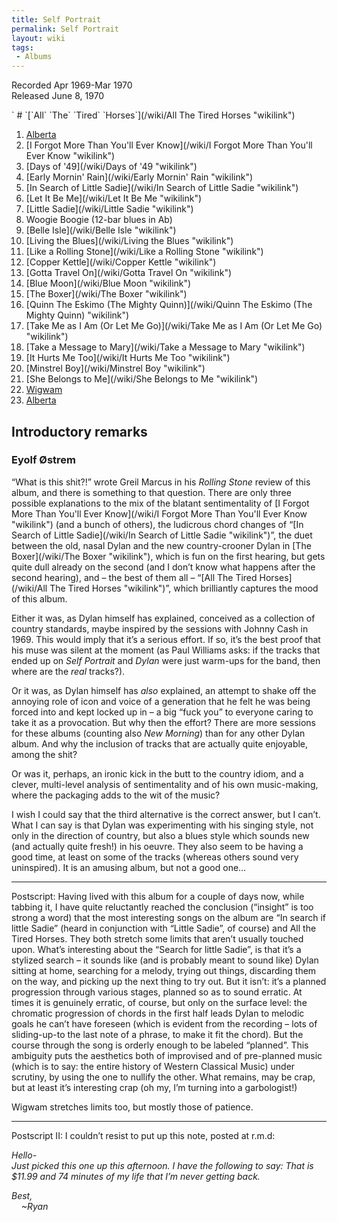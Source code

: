 ```yaml
---
title: Self Portrait
permalink: Self Portrait
layout: wiki
tags:
 - Albums
---
```


Recorded Apr 1969-Mar 1970  
Released June 8, 1970

<div id="songs">
` # `[`All` `The` `Tired` `Horses`](/wiki/All The Tired Horses "wikilink")

1.  [Alberta](/wiki/Alberta "wikilink")
2.  [I Forgot More Than You'll Ever
    Know](/wiki/I Forgot More Than You'll Ever Know "wikilink")
3.  [Days of '49](/wiki/Days of '49 "wikilink")
4.  [Early Mornin' Rain](/wiki/Early Mornin' Rain "wikilink")
5.  [In Search of Little Sadie](/wiki/In Search of Little Sadie "wikilink")
6.  [Let It Be Me](/wiki/Let It Be Me "wikilink")
7.  [Little Sadie](/wiki/Little Sadie "wikilink")
8.  Woogie Boogie (12-bar blues in Ab)
9.  [Belle Isle](/wiki/Belle Isle "wikilink")
10. [Living the Blues](/wiki/Living the Blues "wikilink")
11. [Like a Rolling Stone](/wiki/Like a Rolling Stone "wikilink")
12. [Copper Kettle](/wiki/Copper Kettle "wikilink")
13. [Gotta Travel On](/wiki/Gotta Travel On "wikilink")
14. [Blue Moon](/wiki/Blue Moon "wikilink")
15. [The Boxer](/wiki/The Boxer "wikilink")
16. [Quinn The Eskimo (The Mighty
    Quinn)](/wiki/Quinn The Eskimo (The Mighty Quinn) "wikilink")
17. [Take Me as I Am (Or Let Me
    Go)](/wiki/Take Me as I Am (Or Let Me Go) "wikilink")
18. [Take a Message to Mary](/wiki/Take a Message to Mary "wikilink")
19. [It Hurts Me Too](/wiki/It Hurts Me Too "wikilink")
20. [Minstrel Boy](/wiki/Minstrel Boy "wikilink")
21. [She Belongs to Me](/wiki/She Belongs to Me "wikilink")
22. [Wigwam](/wiki/Wigwam "wikilink")
23. [Alberta](/wiki/Alberta "wikilink")

</div>
<div id="intro">
<h2>
Introductory remarks

</h2>
<h3>
Eyolf Østrem

</h3>
“What is this shit?!” wrote Greil Marcus in his <em>Rolling Stone</em>
review of this album, and there is something to that question. There are
only three possible explanations to the mix of the blatant
sentimentality of [I Forgot More Than You'll Ever
Know](/wiki/I Forgot More Than You'll Ever Know "wikilink") (and a bunch of
others), the ludicrous chord changes of “[In Search of Little
Sadie](/wiki/In Search of Little Sadie "wikilink")”, the duet between the old,
nasal Dylan and the new country-crooner Dylan in [The
Boxer](/wiki/The Boxer "wikilink"), which is fun on the first hearing, but
gets quite dull already on the second (and I don’t know what happens
after the second hearing), and – the best of them all – “[All The Tired
Horses](/wiki/All The Tired Horses "wikilink")”, which brilliantly captures
the mood of this album.

Either it was, as Dylan himself has explained, conceived as a collection
of country standards, maybe inspired by the sessions with Johnny Cash in
1969. This would imply that it’s a serious effort. If so, it’s the best
proof that his muse was silent at the moment (as Paul Williams asks: if
the tracks that ended up on <em>Self Portrait </em>and <em>Dylan</em>
were just warm-ups for the band, then where are the <em>real</em>
tracks?).

Or it was, as Dylan himself has <em>also</em> explained, an attempt to
shake off the annoying role of icon and voice of a generation that he
felt he was being forced into and kept locked up in – a big “fuck you”
to everyone caring to take it as a provocation. But why then the effort?
There are more sessions for these albums (counting also <em>New
Morning</em>) than for any other Dylan album. And why the inclusion of
tracks that are actually quite enjoyable, among the shit?

Or was it, perhaps, an ironic kick in the butt to the country idiom, and
a clever, multi-level analysis of sentimentality and of his own
music-making, where the packaging adds to the wit of the music?

I wish I could say that the third alternative is the correct answer, but
I can’t. What I can say is that Dylan was experimenting with his singing
style, not only in the direction of country, but also a blues style
which sounds new (and actually quite fresh!) in his oeuvre. They also
seem to be having a good time, at least on some of the tracks (whereas
others sound very uninspired). It is an amusing album, but not a good
one…

<hr>
Postscript:  
Having lived with this album for a couple of days now, while tabbing it,
I have quite reluctantly reached the conclusion (“insight” is too strong
a word) that the most interesting songs on the album are “In search if
little Sadie” (heard in conjunction with “Little Sadie”, of course) and
All the Tired Horses. They both stretch some limits that aren’t usually
touched upon. What’s interesting about the “Search for little Sadie”, is
that it’s a stylized search – it sounds like (and is probably meant to
sound like) Dylan sitting at home, searching for a melody, trying out
things, discarding them on the way, and picking up the next thing to try
out. But it isn’t: it’s a planned progression through various stages,
planned so as to sound erratic. At times it is genuinely erratic, of
course, but only on the surface level: the chromatic progression of
chords in the first half leads Dylan to melodic goals he can’t have
foreseen (which is evident from the recording – lots of sliding-up-to
the last note of a phrase, to make it fit the chord). But the course
through the song is orderly enough to be labeled “planned”. This
ambiguity puts the aesthetics both of improvised and of pre-planned
music (which is to say: the entire history of Western Classical Music)
under scrutiny, by using the one to nullify the other. What remains, may
be crap, but at least it’s interesting crap (oh my, I’m turning into a
garbologist!)

Wigwam stretches limits too, but mostly those of patience.

<hr>
Postscript II: I couldn’t resist to put up this note, posted at r.m.d:

<em>Hello-  
Just picked this one up this afternoon. I have the following to say:
That is \$11.99 and 74 minutes of my life that I’m never getting back.  
  
Best,  
    \~Ryan</em>

</div>


